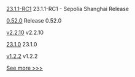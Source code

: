 
[23.1.1-RC1](https://github.com/hyperledger/besu/releases/tag/23.1.1-RC1) 23.1.1-RC1 - Sepolia Shanghai Release

[0.52.0](https://github.com/hyperledger/aries-vcx/releases/tag/0.52.0) Release 0.52.0

[v2.2.10](https://github.com/hyperledger/fabric/releases/tag/v2.2.10) v2.2.10

[23.1.0](https://github.com/hyperledger/besu/releases/tag/23.1.0) 23.1.0

[v1.2.2](https://github.com/hyperledger/firefly-tokens-erc20-erc721/releases/tag/v1.2.2) v1.2.2


[See more >>>](https://start-here.hyperledger.org/releases)
